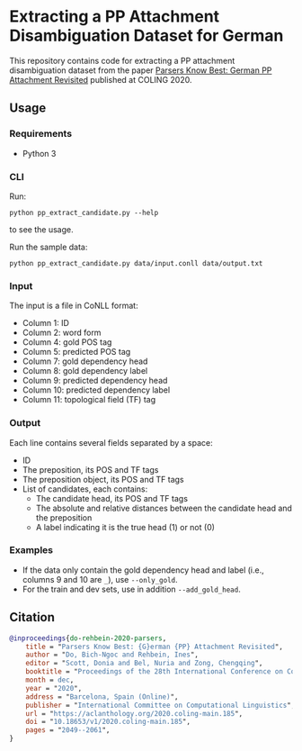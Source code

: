 # Extracting a PP Attachment Disambiguation Dataset for German

This repository contains code for extracting
a PP attachment disambiguation dataset from the paper
[Parsers Know Best: German PP Attachment Revisited](https://aclanthology.org/2020.coling-main.185/)
published at COLING 2020.

## Usage

### Requirements
* Python 3

### CLI
Run:
```shell
python pp_extract_candidate.py --help
```
to see the usage.

Run the sample data:
```shell
python pp_extract_candidate.py data/input.conll data/output.txt
```

### Input

The input is a file in CoNLL format:
* Column 1: ID
* Column 2: word form
* Column 4: gold POS tag
* Column 5: predicted POS tag
* Column 7: gold dependency head
* Column 8: gold dependency label
* Column 9: predicted dependency head
* Column 10: predicted dependency label
* Column 11: topological field (TF) tag

### Output

Each line contains several fields separated by a space:
* ID
* The preposition, its POS and TF tags
* The preposition object, its POS and TF tags
* List of candidates, each contains:
  * The candidate head, its POS and TF tags
  * The absolute and relative distances between the candidate head and the
    preposition
  * A label indicating it is the true head (1) or not (0)


### Examples
* If the data only contain the gold dependency head and label (i.e., columns 9 and 10 are `_`),
  use `--only_gold`.
* For the train and dev sets, use in addition `--add_gold_head`.

## Citation

```bib
@inproceedings{do-rehbein-2020-parsers,
    title = "Parsers Know Best: {G}erman {PP} Attachment Revisited",
    author = "Do, Bich-Ngoc and Rehbein, Ines",
    editor = "Scott, Donia and Bel, Nuria and Zong, Chengqing",
    booktitle = "Proceedings of the 28th International Conference on Computational Linguistics",
    month = dec,
    year = "2020",
    address = "Barcelona, Spain (Online)",
    publisher = "International Committee on Computational Linguistics",
    url = "https://aclanthology.org/2020.coling-main.185",
    doi = "10.18653/v1/2020.coling-main.185",
    pages = "2049--2061",
}
```
